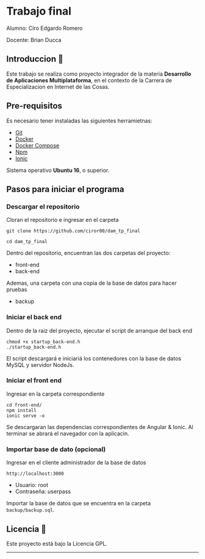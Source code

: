 # Trabajo final

Alumno: Ciro Edgardo Romero

Docente: Brian Ducca

## Introduccion 🚀

Este trabajo se realiza como proyecto integrador de la materia **Desarrollo de Aplicaciones Multiplataforma**, en el contexto de la Carrera de Especializacion en Internet de las Cosas.

## Pre-requisitos

Es necesario tener instaladas las siguientes herramietnas:
 - [Git](https://git-scm.com/book/en/v2/Getting-Started-Installing-Git)
 - [Docker](https://docs.docker.com/get-docker/)
 - [Docker Compose](https://docs.docker.com/compose/install/)
 - [Npm](https://docs.npmjs.com/cli/install) 
 - [Ionic](https://ionicframework.com/docs/intro/cli)

Sistema operativo **Ubuntu 16**, o superior.

## Pasos para iniciar el programa

### Descargar el repositorio

Cloran el repositorio e ingresar en el carpeta
```
git clone https://github.com/ciror00/dam_tp_final

cd dam_tp_final
```
Dentro del repositorio, encuentran las dos carpetas del proyecto:
 - front-end
 - back-end

Ademas, una carpeta con una copia de la base de datos para hacer pruebas
 - backup

### Iniciar el back end

Dentro de la raiz del proyecto, ejecutar el script de arranque del back end
```
chmod +x startup_back-end.h
./startup_back-end.h
```
El script descargará e iniciariá los contenedores con la base de datos MySQL y servidor NodeJs.

### Iniciar el front end

Ingresar en la carpeta correspondiente
```
cd front-end/
npm install
ionic serve -o
```
Se descargaran las dependencias correspondientes de Angular & Ionic. Al terminar se abrará el navegador con la aplicacin.

### Importar base de dato (opcional)

Ingresar en el cliente administrador de la base de datos
```
http://localhost:3000
```
 - Usuario: root
 - Contraseña: userpass

Importar la base de datos que se encuentra en la carpeta `backup/backup.sql`.

## Licencia 📄

Este proyecto está bajo la Licencia GPL.

---